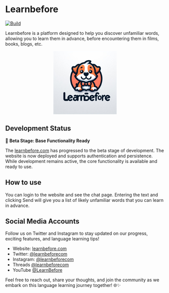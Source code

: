 # Learnbefore

[![Build](https://github.com/evgenius1424/learnbefore/actions/workflows/build.yml/badge.svg)](https://github.com/evgenius1424/learnbefore/actions/workflows/build.yml)

Learnbefore is a platform designed to help you discover unfamiliar words, allowing you to learn them in advance, before
encountering them in films, books, blogs, etc.

<p align="center">
  <img src="img/learnie.jpg" alt="Learnie" style="width: 200px">
</p>

## Development Status

🚧 **Beta Stage: Base Functionality Ready**

The [learnbefore.com](https://learnbefore.com) has progressed to the beta stage of development. The website is now
deployed and supports authentication
and persistence. While development remains active, the core functionality is available and ready to use.

## How to use

You can login to the website and see the chat page. Entering the text and clicking Send will give you a list of likely
unfamiliar words that you can learn in advance.

## Social Media Accounts

Follow us on Twitter and Instagram to stay updated on our progress, exciting features, and language learning tips!

- Website: [learnbefore.com](https//learnbefore.com)
- Twitter: [@learnbeforecom](https://twitter.com/learnbeforecom)
- Instagram: [@learnbeforecom](https://www.instagram.com/learnbeforecom/)
- Threads [@learnbeforecom](https://www.threads.net/@learnbeforecom)
- YouTube [@LearnBefore](https://www.youtube.com/@LearnBefore)

Feel free to reach out, share your thoughts, and join the community as we embark on this language learning journey
together! 🌐✨
